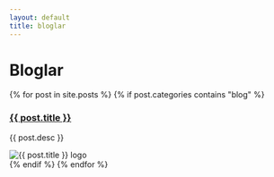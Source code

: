 ```yaml
---
layout: default
title: bloglar
---
```


# Bloglar

<div class="blog-listesi">
  {% for post in site.posts %}
    {% if post.categories contains "blog" %}
      <div class="blog-item">
        <div class="blog-description">
          <h3><a href="{{ post.url | relative_url }}">{{ post.title }}</a></h3>
          <p>{{ post.desc }}</p>
        </div>
        <div class="blog-logo">
  <div class="logo-container">
    <img src="{{ post.logo | relative_url }}" alt="{{ post.title }} logo">
  </div>
</div>
      </div>
    {% endif %}
  {% endfor %}
</div>
